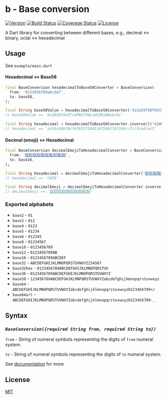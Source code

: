 # b - Base conversion

[![Version](https://img.shields.io/pub/v/b)](https://pub.dev/packages/b)
[![Build Status](https://travis-ci.com/dkin-om/b.svg?branch=master)](https://travis-ci.com/dkin-om/b)
[![Coverage Status](https://coveralls.io/repos/github/dkin-om/b/badge.svg)](https://coveralls.io/github/dkin-om/b)
[![License](https://img.shields.io/badge/license-MIT-green)](https://github.com/dkin-om/b/blob/master/LICENSE)

A Dart library for converting between different bases, e.g., decimal ↔ binary, octal ↔ hexadecimal

## Usage

See `example/main.dart`

#### Hexadecimal ↔ Base58
```dart
final BaseConversion hexadecimalToBase58Converter = BaseConversion(
  from: '0123456789abcdef',
  to: base58,
);

final String base58Value = hexadecimalToBase58Converter('415a59758fb933b6049b050a556dd4d916b7b483f6966615');
// base58Value == '6xZA4Qt9vH7rePWeT5WLaVUZNjB6u6rGc'

final String hexadecimal = hexadecimalToBase58Converter.inverse()('GjWGF6jERR9ymrC1bHcGmsJYkLMDoaySr');
// hexadecimal == 'ac93c8d619c76f823f184110759b278f246cc7cc3cadcac3'
```

#### Decimal (emoji) ↔ Hexadecimal
```dart
final BaseConversion decimalEmojiToHexadecimalConverter = BaseConversion(
  from: '0️⃣1️⃣2️⃣3️⃣4️⃣5️⃣6️⃣7️⃣8️⃣9️⃣',
  to: base16,
);

final String hexadecimal = decimalEmojiToHexadecimalConverter('5️⃣1️⃣9️⃣6️⃣6️⃣');
// hexadecimal == 'CAFE'

final String decimalEmoji = decimalEmojiToHexadecimalConverter.inverse()('DEADC0DE');
// decimalEmoji == '3️⃣7️⃣3️⃣5️⃣9️⃣2️⃣9️⃣0️⃣5️⃣4️⃣'
```

### Exported alphabets
- `base2` - `01`
- `base3` - `012`
- `base4` - `0123`
- `base5` - `01234`
- `base6` - `012345`
- `base8` - `01234567`
- `base10` - `0123456789`
- `base12` - `0123456789AB`
- `base16` - `0123456789ABCDEF`
- `base32` - `ABCDEFGHIJKLMNOPQRSTUVWXYZ234567`
- `base32hex` - `0123456789ABCDEFGHIJKLMNOPQRSTUV`
- `base36` - `0123456789ABCDEFGHIJKLMNOPQRSTUVWXYZ`
- `base58` - `123456789ABCDEFGHJKLMNPQRSTUVWXYZabcdefghijkmnopqrstuvwxyz`
- `base64` - `ABCDEFGHIJKLMNOPQRSTUVWXYZabcdefghijklmnopqrstuvwxyz0123456789+/`
- `base64url` - `ABCDEFGHIJKLMNOPQRSTUVWXYZabcdefghijklmnopqrstuvwxyz0123456789-_`

## Syntax

### *`BaseConversion({required String from, required String to})`*

*`from`* - String of numeral symbols representing the digits of `from` numeral system.

*`to`* - String of numeral symbols representing the digits of `to` numeral system.

See [documentation](https://pub.dev/documentation/b) for more

## License

[MIT](https://github.com/dkin-om/b/blob/master/LICENSE)
